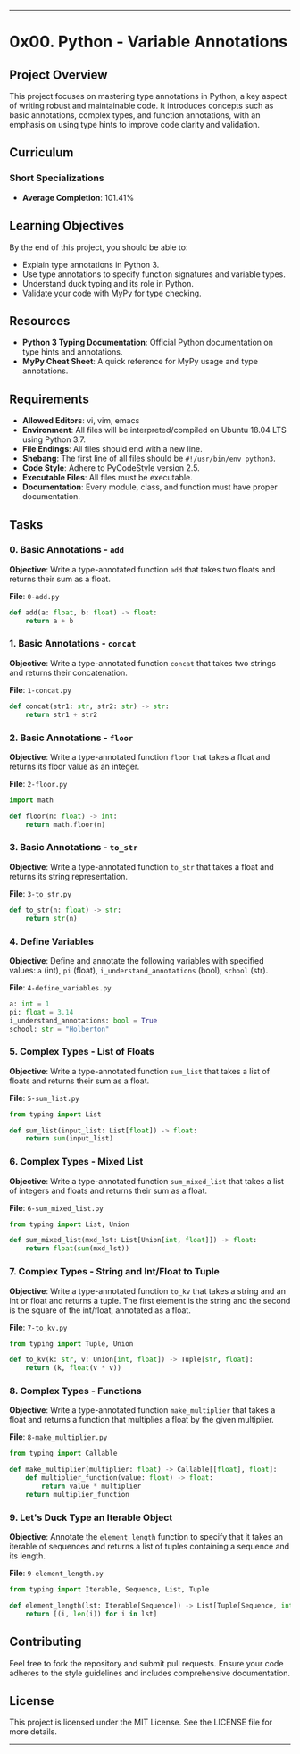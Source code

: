 
---

# 0x00. Python - Variable Annotations

## Project Overview

This project focuses on mastering type annotations in Python, a key aspect of writing robust and maintainable code. It introduces concepts such as basic annotations, complex types, and function annotations, with an emphasis on using type hints to improve code clarity and validation.

## Curriculum

### Short Specializations

- **Average Completion**: 101.41%

## Learning Objectives

By the end of this project, you should be able to:

- Explain type annotations in Python 3.
- Use type annotations to specify function signatures and variable types.
- Understand duck typing and its role in Python.
- Validate your code with MyPy for type checking.

## Resources

- **Python 3 Typing Documentation**: Official Python documentation on type hints and annotations.
- **MyPy Cheat Sheet**: A quick reference for MyPy usage and type annotations.

## Requirements

- **Allowed Editors**: vi, vim, emacs
- **Environment**: All files will be interpreted/compiled on Ubuntu 18.04 LTS using Python 3.7.
- **File Endings**: All files should end with a new line.
- **Shebang**: The first line of all files should be `#!/usr/bin/env python3`.
- **Code Style**: Adhere to PyCodeStyle version 2.5.
- **Executable Files**: All files must be executable.
- **Documentation**: Every module, class, and function must have proper documentation.

## Tasks

### 0. Basic Annotations - `add`

**Objective**: Write a type-annotated function `add` that takes two floats and returns their sum as a float.

**File**: `0-add.py`

```python
def add(a: float, b: float) -> float:
    return a + b
```

### 1. Basic Annotations - `concat`

**Objective**: Write a type-annotated function `concat` that takes two strings and returns their concatenation.

**File**: `1-concat.py`

```python
def concat(str1: str, str2: str) -> str:
    return str1 + str2
```

### 2. Basic Annotations - `floor`

**Objective**: Write a type-annotated function `floor` that takes a float and returns its floor value as an integer.

**File**: `2-floor.py`

```python
import math

def floor(n: float) -> int:
    return math.floor(n)
```

### 3. Basic Annotations - `to_str`

**Objective**: Write a type-annotated function `to_str` that takes a float and returns its string representation.

**File**: `3-to_str.py`

```python
def to_str(n: float) -> str:
    return str(n)
```

### 4. Define Variables

**Objective**: Define and annotate the following variables with specified values: `a` (int), `pi` (float), `i_understand_annotations` (bool), `school` (str).

**File**: `4-define_variables.py`

```python
a: int = 1
pi: float = 3.14
i_understand_annotations: bool = True
school: str = "Holberton"
```

### 5. Complex Types - List of Floats

**Objective**: Write a type-annotated function `sum_list` that takes a list of floats and returns their sum as a float.

**File**: `5-sum_list.py`

```python
from typing import List

def sum_list(input_list: List[float]) -> float:
    return sum(input_list)
```

### 6. Complex Types - Mixed List

**Objective**: Write a type-annotated function `sum_mixed_list` that takes a list of integers and floats and returns their sum as a float.

**File**: `6-sum_mixed_list.py`

```python
from typing import List, Union

def sum_mixed_list(mxd_lst: List[Union[int, float]]) -> float:
    return float(sum(mxd_lst))
```

### 7. Complex Types - String and Int/Float to Tuple

**Objective**: Write a type-annotated function `to_kv` that takes a string and an int or float and returns a tuple. The first element is the string and the second is the square of the int/float, annotated as a float.

**File**: `7-to_kv.py`

```python
from typing import Tuple, Union

def to_kv(k: str, v: Union[int, float]) -> Tuple[str, float]:
    return (k, float(v * v))
```

### 8. Complex Types - Functions

**Objective**: Write a type-annotated function `make_multiplier` that takes a float and returns a function that multiplies a float by the given multiplier.

**File**: `8-make_multiplier.py`

```python
from typing import Callable

def make_multiplier(multiplier: float) -> Callable[[float], float]:
    def multiplier_function(value: float) -> float:
        return value * multiplier
    return multiplier_function
```

### 9. Let's Duck Type an Iterable Object

**Objective**: Annotate the `element_length` function to specify that it takes an iterable of sequences and returns a list of tuples containing a sequence and its length.

**File**: `9-element_length.py`

```python
from typing import Iterable, Sequence, List, Tuple

def element_length(lst: Iterable[Sequence]) -> List[Tuple[Sequence, int]]:
    return [(i, len(i)) for i in lst]
```

## Contributing

Feel free to fork the repository and submit pull requests. Ensure your code adheres to the style guidelines and includes comprehensive documentation.

## License

This project is licensed under the MIT License. See the LICENSE file for more details.

---

